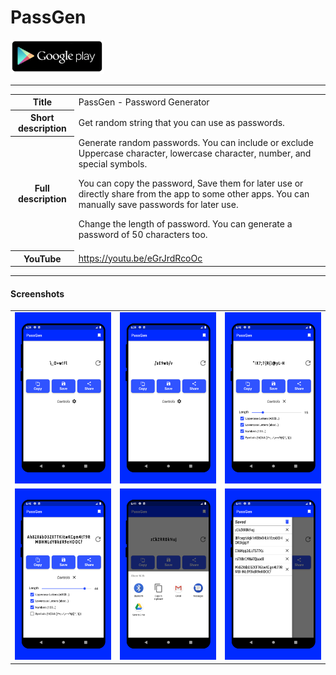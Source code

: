 # PassGen

<a href="https://play.google.com/store/apps/details?id=in.kashewdevelopers.passwordgenerator"><img src="media/google-play-store-logo.png" width="150px" /></a>

----

<table>
    <tr>
        <th>Title</th>
        <td> PassGen - Password Generator </td>
    </tr>
    <tr>
        <th>Short description</th>
        <td>Get random string that you can use as passwords.</td>
    </tr>
    <tr>
        <th>Full description</th>
        <td>Generate random passwords. You can include or exclude Uppercase character, lowercase character,
number, and special symbols.

You can copy the password, Save them for later use or directly share from the app to some other apps.
You can manually save passwords for later use.

Change the length of password. You can generate a password of 50 characters too.</td>
    </tr>
    <tr>
        <th>YouTube</th>
        <td>https://youtu.be/eGrJrdRcoOc</td>
    </tr>
</table>

----

#### Screenshots

<table>
    <tr>
        <td><img src="media/screenshots/ss_1.png" /></td>
        <td><img src="media/screenshots/ss_2.png" /></td>
        <td><img src="media/screenshots/ss_3.png" /></td>
    </tr>
    <tr>
        <td><img src="media/screenshots/ss_4.png" /></td>
        <td><img src="media/screenshots/ss_5.png" /></td>
        <td><img src="media/screenshots/ss_6.png" /></td>
    </tr>
</table>
